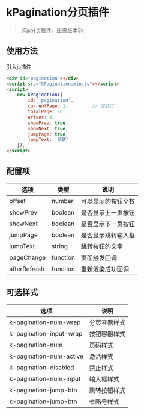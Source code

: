# kPagination分页插件
> 纯js分页插件，压缩版本3k

## 使用方法

引入js插件

```html
<div id="pagination"></div>
<script src="kPagination.min.js"></script>
<script>
    new kPagination({
        id: 'pagination',
        currentPage: 1,         // 当前页
        totalPage: 20,
        offset: 5,
        showPrev: true,
        showNext: true,
        jumpPage: true,
        jumpText: '跳转'
    });
</script>
```

## 配置项

选项 | 类型 | 说明
----------- | ------------- | -------------
offset | number | 可以显示的按钮个数
showPrev | boolean | 是否显示上一页按钮
showNext | boolean | 是否显示下一页按钮
jumpPage | boolean | 是否显示跳转输入框
jumpText | string | 跳转按钮的文字
pageChange| function| 页面触发回调
afterRefresh | function | 重新渲染成功回调
## 可选样式

选项 | 说明
------------ | -------------
k-pagination-num-wrap | 分页容器样式
k-pagination-input-wrap | 按钮容器样式
k-pagination-num | 页码样式
k-pagination-num-active | 激活样式
k-pagination-disabled | 禁止样式
k-pagination-num-input | 输入框样式
k-pagination-jump-btn | 跳转按钮样式
k-pagination-jump-btn | 省略号样式
